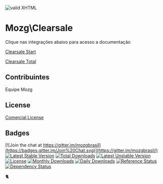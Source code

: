 [checkmark]: https://raw.githubusercontent.com/mozgbrasil/mozgbrasil.github.io/master/assets/images/logos/logo_32_32.png "MOZG"
![valid XHTML][checkmark]

[clearsale-start]: /README_ClearsaleStart.md
[clearsale-total]: /README_ClearsaleTotal.md

# Mozg\Clearsale

Clique nas integrações abaixo para acesso a documentação

[Clearsale Start][clearsale-start]

[Clearsale Total][clearsale-total]

## Contribuintes

Equipe Mozg

## License

[Comercial License](LICENSE.txt)

## Badges

[![Join the chat at https://gitter.im/mozgbrasil](https://badges.gitter.im/Join%20Chat.svg)](https://gitter.im/mozgbrasil/)
[![Latest Stable Version](https://poser.pugx.org/mozgbrasil/magento-clearsale-php_72/v/stable)](https://packagist.org/packages/mozgbrasil/magento-clearsale-php_72)
[![Total Downloads](https://poser.pugx.org/mozgbrasil/magento-clearsale-php_72/downloads)](https://packagist.org/packages/mozgbrasil/magento-clearsale-php_72)
[![Latest Unstable Version](https://poser.pugx.org/mozgbrasil/magento-clearsale-php_72/v/unstable)](https://packagist.org/packages/mozgbrasil/magento-clearsale-php_72)
[![License](https://poser.pugx.org/mozgbrasil/magento-clearsale-php_72/license)](https://packagist.org/packages/mozgbrasil/magento-clearsale-php_72)
[![Monthly Downloads](https://poser.pugx.org/mozgbrasil/magento-clearsale-php_72/d/monthly)](https://packagist.org/packages/mozgbrasil/magento-clearsale-php_72)
[![Daily Downloads](https://poser.pugx.org/mozgbrasil/magento-clearsale-php_72/d/daily)](https://packagist.org/packages/mozgbrasil/magento-clearsale-php_72)
[![Reference Status](https://www.versioneye.com/php/mozgbrasil:magento-clearsale-php_72/reference_badge.svg?style=flat-square)](https://www.versioneye.com/php/mozgbrasil:magento-clearsale-php_72/references)
[![Dependency Status](https://www.versioneye.com/php/mozgbrasil:magento-clearsale-php_72/1.0.0/badge?style=flat-square)](https://www.versioneye.com/php/mozgbrasil:magento-clearsale-php_72/1.0.0)

:cat2:
